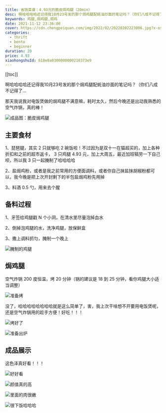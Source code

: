 ```yaml
---
title: 省钱菜谱：4.93元的脆皮焗鸡腿（20min）
desc: 啊哈哈哈哈还记得我10月23号发的那个焗鸡腿配蚝油炒面的笔记吗？（你们八成不记得了…）那天我说我对电饭煲做的焗鸡腿不满意嘛，耗时太久，然后今晚还是出动我熟悉的空气炸锅，真的棒！
keywords: 鸡腿,焗鸡腿,焗鸡
date: 2021-11-12 23:36:00
cover: https://cdn.chengpeiquan.com/img/2022/02/20220202223006.jpg?x-oss-process=image/interlace,1
categories:
  - thrift
  - bento
  - beginner
duration: 20
price: 4.93
xiaohongshuId: 618e8a0300000000210373e9
---
```


[[toc]]

啊哈哈哈哈还记得我10月23号发的那个焗鸡腿配蚝油炒面的笔记吗？（你们八成不记得了…

那天我说我对电饭煲做的焗鸡腿不满意嘛，耗时太久，然后今晚还是出动我熟悉的空气炸锅，真的棒！

![成品图：脆皮焗鸡腿](https://cdn.chengpeiquan.com/img/2022/02/20220202223354.jpg?x-oss-process=image/interlace,1)

## 主要食材

1、琵琶腿，其实 2 只就够吃 2 碗饭啦！不过因为是双十一在猫超买的，加上各种折扣和之前的超市返卡， 3 只鸡腿 4.93 元，加上大周五，最近加班犒劳一下自己呗，所以我 3 只一起腌制了哈哈哈哈

2、盐焗鸡粉，或者是我之前常用的方便面调料，或者你自己抹盐抹胡椒粉都可以，我今晚是把上次开封剩下的半包盐焗鸡粉先用掉

3、料酒 0.5 勺，用来去个腥

## 备料过程

1、牙签给鸡腿戳 N 个小洞，在清水里尽量泡掉血水

2、倒掉泡鸡腿的水，洗净鸡腿，放保鲜盒

3、撒上调料抓匀，腌制一个晚上

![腌制的鸡腿](https://cdn.chengpeiquan.com/img/2022/02/20220202223344.jpg?x-oss-process=image/interlace,1)

## 焗鸡腿

空气炸锅 200 度恒温，烤 20 分钟（锅的建议是 18 到 25 分钟，看你鸡腿大小适当调整）

![准备烤](https://cdn.chengpeiquan.com/img/2022/02/20220202223345.jpg?x-oss-process=image/interlace,1)

没了，哈哈哈哈哈哈哈哈就是这么简单了，害，我上次干啥想不开要用电饭煲呢，还是空气炸锅用的趁手方便！好吃！！！

![烤好了](https://cdn.chengpeiquan.com/img/2022/02/20220202223346.jpg?x-oss-process=image/interlace,1)

![准备出炉](https://cdn.chengpeiquan.com/img/2022/02/20220202223347.jpg?x-oss-process=image/interlace,1)

## 成品展示

这色泽真好看！！！

![好好看](https://cdn.chengpeiquan.com/img/2022/02/20220202223348.jpg?x-oss-process=image/interlace,1)

![颜值真的高](https://cdn.chengpeiquan.com/img/2022/02/20220202223349.jpg?x-oss-process=image/interlace,1)

![里面的肉很嫩](https://cdn.chengpeiquan.com/img/2022/02/20220202223350.jpg?x-oss-process=image/interlace,1)

![很下饭哈哈哈](https://cdn.chengpeiquan.com/img/2022/02/20220202223351.jpg?x-oss-process=image/interlace,1)
